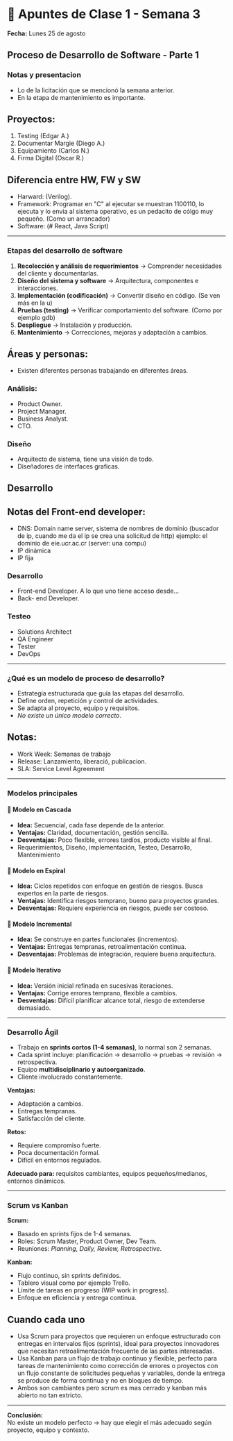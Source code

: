 # 📘 Apuntes de Clase 1 - Semana 3  
**Fecha:** Lunes 25 de agosto  

## Proceso de Desarrollo de Software - Parte 1  

### Notas y presentacion 
- Lo de la licitación que se mencionó la semana anterior.
- En la etapa de mantenimiento es importante.

## Proyectos: 
1. Testing (Edgar A.)
2. Documentar Margie (Diego A.)
3. Equipamiento (Carlos N.)
4. Firma Digital (Oscar R.)

## Diferencia entre HW, FW y SW
- Harward: (Verilog).
- Framework: Programar en "C" al ejecutar se muestran 1100110, lo ejecuta y lo envia al sistema operativo, es un pedacito de cóigo muy pequeño. (Como un arrancador)
- Software: (# React, Java Script)

---

### Etapas del desarrollo de software

1. **Recolección y análisis de requerimientos** → Comprender necesidades del cliente y documentarlas.  
2. **Diseño del sistema y software** → Arquitectura, componentes e interacciones.  
3. **Implementación (codificación)** → Convertir diseño en código.  (Se ven más en la u)
4. **Pruebas (testing)** → Verificar comportamiento del software.  (Como por ejemplo gdb)
5. **Despliegue** → Instalación y producción.  
6. **Mantenimiento** → Correcciones, mejoras y adaptación a cambios.  

## Áreas y personas:
- Existen diferentes personas trabajando en diferentes áreas.
### Análisis:
- Product Owner.
- Project Manager.
- Business Analyst.
- CTO.

### Diseño
- Arquitecto de sistema, tiene una visión de todo.
- Diseñadores de interfaces graficas.

## Desarrollo

## Notas del Front-end developer:

- DNS: Domain name server, sistema de nombres de dominio (buscador de ip, cuando me da el ip se crea una solicitud de http) ejemplo: el dominio de eie.ucr.ac.cr (server: una compu)
- IP dinámica 
- IP fija 

### Desarrollo

- Front-end Developer. A lo que uno tiene acceso desde...
- Back- end Developer.

### Testeo
- Solutions Architect
- QA Engineer
- Tester
- DevOps

---

### ¿Qué es un modelo de proceso de desarrollo?
- Estrategia estructurada que guía las etapas del desarrollo.  
- Define orden, repetición y control de actividades.  
- Se adapta al proyecto, equipo y requisitos.  
-  *No existe un único modelo correcto*.
## Notas: 
- Work Week: Semanas de trabajo
-  Release: Lanzamiento, liberació, publicacion.
-  SLA: Service Level Agreement 

---

### Modelos principales

#### 🔹 Modelo en Cascada
- **Idea:** Secuencial, cada fase depende de la anterior.  
- **Ventajas:** Claridad, documentación, gestión sencilla.  
- **Desventajas:** Poco flexible, errores tardíos, producto visible al final.
- Requerimientos, Diseño, implementación, Testeo, Desarrollo, Mantenimiento

#### 🔹 Modelo en Espiral
- **Idea:** Ciclos repetidos con enfoque en gestión de riesgos. Busca expertos en la parte de riesgos.   
- **Ventajas:** Identifica riesgos temprano, bueno para proyectos grandes.  
- **Desventajas:** Requiere experiencia en riesgos, puede ser costoso.  

#### 🔹 Modelo Incremental
- **Idea:** Se construye en partes funcionales (incrementos).  
- **Ventajas:** Entregas tempranas, retroalimentación continua.  
- **Desventajas:** Problemas de integración, requiere buena arquitectura.  

#### 🔹 Modelo Iterativo
- **Idea:** Versión inicial refinada en sucesivas iteraciones.  
- **Ventajas:** Corrige errores temprano, flexible a cambios.  
- **Desventajas:** Difícil planificar alcance total, riesgo de extenderse demasiado.  

---

### Desarrollo Ágil
- Trabajo en **sprints cortos (1-4 semanas)**, lo normal son 2 semanas.  
- Cada sprint incluye: planificación → desarrollo → pruebas → revisión → retrospectiva.  
- Equipo **multidisciplinario y autoorganizado**.  
- Cliente involucrado constantemente.  

**Ventajas:**  
- Adaptación a cambios.  
- Entregas tempranas.  
- Satisfacción del cliente.  

**Retos:**  
- Requiere compromiso fuerte.  
- Poca documentación formal.  
- Difícil en entornos regulados.  

**Adecuado para:** requisitos cambiantes, equipos pequeños/medianos, entornos dinámicos.  

---

### Scrum vs Kanban
**Scrum:**  
- Basado en sprints fijos de 1-4 semanas.  
- Roles: Scrum Master, Product Owner, Dev Team.  
- Reuniones: *Planning, Daily, Review, Retrospective*.  

**Kanban:**  
- Flujo continuo, sin sprints definidos.  
- Tablero visual como por ejemplo Trello.  
- Límite de tareas en progreso (WIP work in progress).  
- Enfoque en eficiencia y entrega continua.

## Cuando cada uno 

- Usa Scrum para proyectos que requieren un enfoque estructurado con entregas en intervalos fijos (sprints), ideal para proyectos innovadores que necesitan retroalimentación frecuente de las partes interesadas.
- Usa Kanban para un flujo de trabajo continuo y flexible, perfecto para tareas de mantenimiento como corrección de errores o proyectos con un flujo constante de solicitudes pequeñas y variables, donde la entrega se produce de forma continua y no en bloques de tiempo.
- Ambos son cambiantes pero scrum es mas cerrado y kanban más abierto no tan extricto.

---

 **Conclusión:**  
No existe un modelo perfecto → hay que elegir el más adecuado según proyecto, equipo y contexto.  
